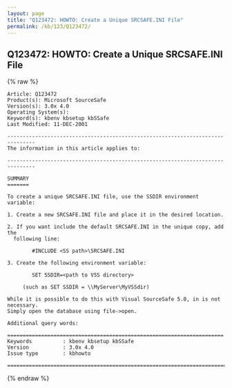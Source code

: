 ```yaml
---
layout: page
title: "Q123472: HOWTO: Create a Unique SRCSAFE.INI File"
permalink: /kb/123/Q123472/
---
```


## Q123472: HOWTO: Create a Unique SRCSAFE.INI File

{% raw %}

	Article: Q123472
	Product(s): Microsoft SourceSafe
	Version(s): 3.0x 4.0
	Operating System(s): 
	Keyword(s): kbenv kbsetup kbSSafe
	Last Modified: 11-DEC-2001
	
	-------------------------------------------------------------------------------
	The information in this article applies to:
	
	-------------------------------------------------------------------------------
	
	SUMMARY
	=======
	
	To create a unique SRCSAFE.INI file, use the SSDIR environment variable:
	
	1. Create a new SRCSAFE.INI file and place it in the desired location.
	
	2. If you want include the default SRCSAFE.INI in the unique copy, add the
	  following line:
	
	        #INCLUDE <SS path>\SRCSAFE.INI
	
	3. Create the following environment variable:
	
	        SET SSDIR=<path to VSS directory>
	
	     (such as SET SSDIR = \\MyServer\MyVSSdir)
	
	While it is possible to do this with Visual SourceSafe 5.0, in is not necessary.
	Simply open the database using file->open.
	
	Additional query words:
	
	======================================================================
	Keywords          : kbenv kbsetup kbSSafe 
	Version           : 3.0x 4.0
	Issue type        : kbhowto
	
	=============================================================================
	

{% endraw %}
